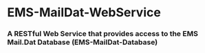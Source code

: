 # EMS-MailDat-WebService
### A RESTful Web Service that provides access to the EMS Mail.Dat Database (EMS-MailDat-Database) 
